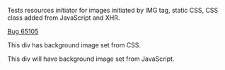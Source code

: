 Tests resources initiator for images initiated by IMG tag, static CSS, CSS class added from JavaScript and XHR.

[Bug 65105](https://bugs.webkit.org/show_bug.cgi?id=65105)

This div has background image set from CSS.

This div will have background image set from JavaScript.
